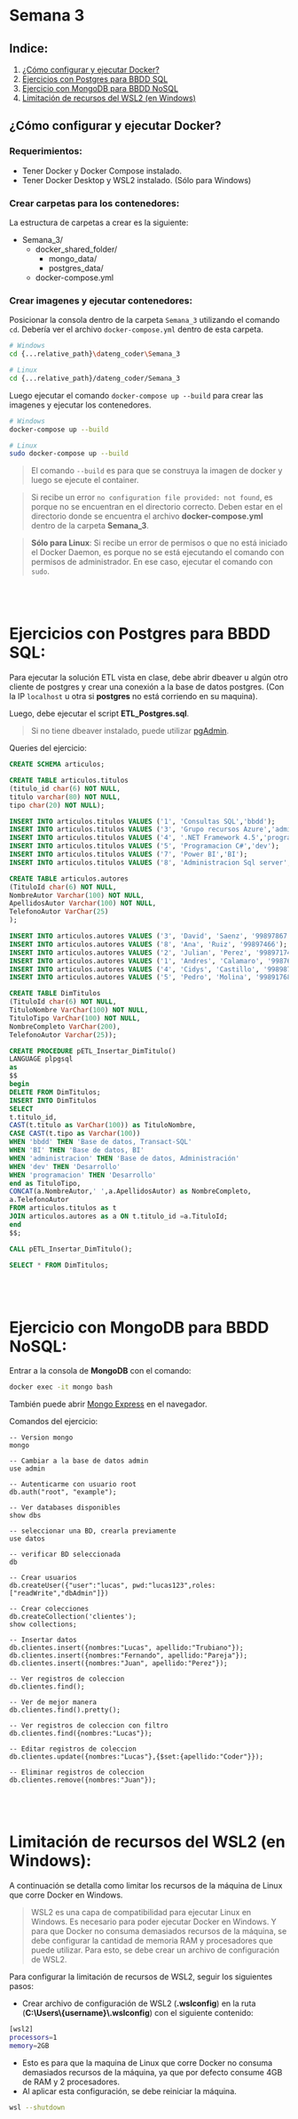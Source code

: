 # Semana 3

## Indice:

1. [¿Cómo configurar y ejecutar Docker?](#como-configurar-y-ejecutar-docker)
1. [Ejercicios con Postgres para BBDD SQL](#ejercicios-con-postgres-para-bbdd-sql)
2. [Ejercicio con MongoDB para BBDD NoSQL](#ejercicio-con-mongodb-para-bbdd-nosql)
3. [Limitación de recursos del WSL2 (en Windows)](#limitacion-de-recursos-del-wsl2-en-windows)

<!-- ## Arquitectura de Data Lakehouse en Docker-Compose

![Arquitectura](./images/arquitectura.png) -->

<a name="#como-configurar-y-ejecutar-docker"> </a>
## ¿Cómo configurar y ejecutar Docker?

### **Requerimientos:**
* Tener Docker y Docker Compose instalado.
* Tener Docker Desktop y WSL2 instalado. (Sólo para Windows)

### **Crear carpetas para los contenedores:**
La estructura de carpetas a crear es la siguiente:
* Semana_3/
    * docker_shared_folder/
        * mongo_data/
        * postgres_data/
    * docker-compose.yml



### **Crear imagenes y ejecutar contenedores:**
Posicionar la consola dentro de la carpeta `Semana_3` utilizando el comando `cd`. Debería ver el archivo `docker-compose.yml` dentro de esta carpeta.

```bash
# Windows
cd {...relative_path}\dateng_coder\Semana_3
```
```bash
# Linux
cd {...relative_path}/dateng_coder/Semana_3
```

Luego ejecutar el comando `docker-compose up --build` para crear las imagenes y ejecutar los contenedores.

```bash
# Windows
docker-compose up --build
```
```bash
# Linux
sudo docker-compose up --build
```

> El comando `--build` es para que se construya la imagen de docker y luego se ejecute el container.

> Si recibe un error `no configuration file provided: not found`, es porque no se encuentran en el directorio correcto. Deben estar en el directorio donde se encuentra el archivo **docker-compose.yml** dentro de la carpeta **Semana_3**.

> **Sólo para Linux**: Si recibe un error de permisos o que no está iniciado el Docker Daemon, es porque no se está ejecutando el comando con permisos de administrador. En ese caso, ejecutar el comando con `sudo`.

<br>
<br>

<a name="ejercicios-con-postgres-para-bbdd-sql"></a>
# Ejercicios con Postgres para BBDD SQL:
Para ejecutar la solución ETL vista en clase, debe abrir dbeaver u algún otro cliente de postgres y crear una conexión a la base de datos postgres. (Con la IP `localhost` u otra si **postgres** no está corriendo en su maquina).

Luego, debe ejecutar el script **ETL_Postgres.sql**.

> Si no tiene dbeaver instalado, puede utilizar [pgAdmin](https://www.pgadmin.org/download/).

Queries del ejercicio:
<!-- -- agregar los create database; -->
```SQL
CREATE SCHEMA articulos;

CREATE TABLE articulos.titulos
(titulo_id char(6) NOT NULL,
titulo varchar(80) NOT NULL,
tipo char(20) NOT NULL);

INSERT INTO articulos.titulos VALUES ('1', 'Consultas SQL','bbdd');
INSERT INTO articulos.titulos VALUES ('3', 'Grupo recursos Azure','administracion');
INSERT INTO articulos.titulos VALUES ('4', '.NET Framework 4.5','programacion');
INSERT INTO articulos.titulos VALUES ('5', 'Programacion C#','dev');
INSERT INTO articulos.titulos VALUES ('7', 'Power BI','BI');
INSERT INTO articulos.titulos VALUES ('8', 'Administracion Sql server','administracion');

CREATE TABLE articulos.autores
(TituloId char(6) NOT NULL,
NombreAutor Varchar(100) NOT NULL,
ApellidosAutor Varchar(100) NOT NULL,
TelefonoAutor VarChar(25)
);

INSERT INTO articulos.autores VALUES ('3', 'David', 'Saenz', '99897867');
INSERT INTO articulos.autores VALUES ('8', 'Ana', 'Ruiz', '99897466');
INSERT INTO articulos.autores VALUES ('2', 'Julian', 'Perez', '99897174');
INSERT INTO articulos.autores VALUES ('1', 'Andres', 'Calamaro', '99876869');
INSERT INTO articulos.autores VALUES ('4', 'Cidys', 'Castillo', '998987453');
INSERT INTO articulos.autores VALUES ('5', 'Pedro', 'Molina', '99891768');

CREATE TABLE DimTitulos
(TituloId char(6) NOT NULL,
TituloNombre VarChar(100) NOT NULL,
TituloTipo VarChar(100) NOT NULL,
NombreCompleto VarChar(200),
TelefonoAutor Varchar(25));

CREATE PROCEDURE pETL_Insertar_DimTitulo()
LANGUAGE plpgsql
as
$$
begin
DELETE FROM DimTitulos;
INSERT INTO DimTitulos
SELECT 
t.titulo_id,
CAST(t.titulo as VarChar(100)) as TituloNombre,
CASE CAST(t.tipo as Varchar(100))
WHEN 'bbdd' THEN 'Base de datos, Transact-SQL'
WHEN 'BI' THEN 'Base de datos, BI'
WHEN 'administracion' THEN 'Base de datos, Administración'
WHEN 'dev' THEN 'Desarrollo'
WHEN 'programacion' THEN 'Desarrollo'
end as TituloTipo,
CONCAT(a.NombreAutor,' ',a.ApellidosAutor) as NombreCompleto,
a.TelefonoAutor
FROM articulos.titulos as t
JOIN articulos.autores as a ON t.titulo_id =a.TituloId;
end
$$;

CALL pETL_Insertar_DimTitulo();

SELECT * FROM DimTitulos;
```

<br>
<br>

<a name="ejercicio-con-mongodb-para-bbdd-nosql"></a>
# Ejercicio con MongoDB para BBDD NoSQL:
Entrar a la consola de **MongoDB** con el comando:
```bash
docker exec -it mongo bash
```

También puede abrir [Mongo Express](http://localhost:8081) en el navegador.

Comandos del ejercicio:
```
-- Version mongo
mongo

-- Cambiar a la base de datos admin
use admin

-- Autenticarme con usuario root
db.auth("root", "example");

-- Ver databases disponibles
show dbs

-- seleccionar una BD, crearla previamente
use datos

-- verificar BD seleccionada
db

-- Crear usuarios
db.createUser({"user":"lucas", pwd:"lucas123",roles:["readWrite","dbAdmin"]})

-- Crear colecciones
db.createCollection('clientes');
show collections;

-- Insertar datos
db.clientes.insert({nombres:"Lucas", apellido:"Trubiano"});
db.clientes.insert({nombres:"Fernando", apellido:"Pareja"});
db.clientes.insert({nombres:"Juan", apellido:"Perez"});

-- Ver registros de coleccion
db.clientes.find();

-- Ver de mejor manera
db.clientes.find().pretty();

-- Ver registros de coleccion con filtro
db.clientes.find({nombres:"Lucas"});

-- Editar registros de coleccion
db.clientes.update({nombres:"Lucas"},{$set:{apellido:"Coder"}});

-- Eliminar registros de coleccion
db.clientes.remove({nombres:"Juan"});
```

<br>
<br>

<a name="limitacion-de-recursos-del-wsl2-en-windows"></a>
# Limitación de recursos del WSL2 (en Windows):

A continuación se detalla como limitar los recursos de la máquina de Linux que corre Docker en Windows.	

> WSL2 es una capa de compatibilidad para ejecutar Linux en Windows. Es necesario para poder ejecutar Docker en Windows. Y para que Docker no consuma demasiados recursos de la máquina, se debe configurar la cantidad de memoria RAM y procesadores que puede utilizar. Para esto, se debe crear un archivo de configuración de WSL2.

Para configurar la limitación de recursos de WSL2, seguir los siguientes pasos:

* Crear archivo de configuración de WSL2 (**.wslconfig**) en la ruta (**C:\Users\\{username}\\.wslconfig**) con el siguiente contenido:
```bash
[wsl2]
processors=1
memory=2GB
```
* Esto es para que la maquina de Linux que corre Docker no consuma demasiados recursos de la máquina, ya que por defecto consume 4GB de RAM y 2 procesadores.
* Al aplicar esta configuración, se debe reiniciar la máquina.
```bash
wsl --shutdown
```

<!-- ```bash
[wsl2]
processors=1
memory=2GB
swap=0
localhostForwarding=true
``` -->

<br>
<br>

<a name="fin"></a>